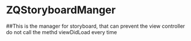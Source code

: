 ZQStoryboardManger
==================

##This is the manager for storyboard, that can prevent the view controller do not call the methd viewDidLoad every time
